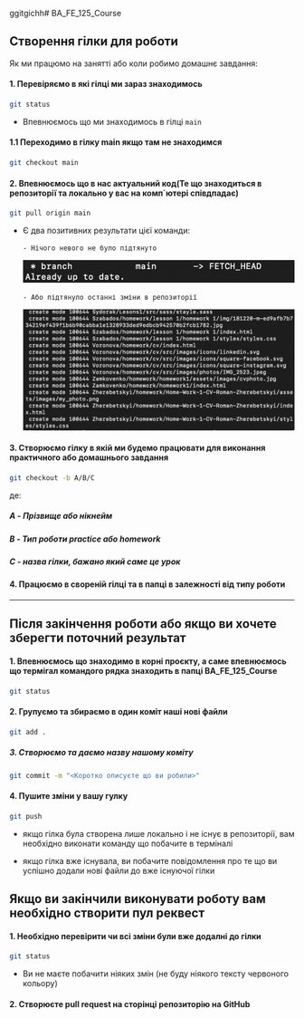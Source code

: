 ggitgichh# BA_FE_125_Course

## Створення гілки для роботи

Як ми працюмо на занятті або коли робимо домашнє завдання:

#### 1. Перевіряємо в які гілці ми зараз знаходимось

```sh
git status
```

- Впевнюємось що ми знаходимось в гілці `main`

#### 1.1 Переходимо в гілку main якщо там не знаходимся

```sh
git checkout main
```

#### 2. Впевнюємось що в нас актуальний код(Те що знаходиться в репозиторії та локально у вас на комп`ютері співдпадає)

```sh
git pull origin main
```

- Є два позитивних результати цієї команди:

      - Нічого невого не було підтянуто

  ![Alt text](<Screenshot 2023-09-14 at 15.49.39.png>)

      - Або підтянуло останні зміни в репозиторії

  ![Alt text](<Screenshot 2023-09-14 at 15.50.04.png>)

#### 3. Створюємо гілку в якій ми будемо працювати для виконання практичного або домашнього завдання

```sh
git checkout -b A/B/C
```

де:

##### A - Прізвище або нікнейм

##### B - Тип роботи practice або homework

##### C - назва гілки, бажано який саме це урок

#### 4. Працюємо в свореній гілці та в папці в залежності від типу роботи

---

## Після закінчення роботи або якщо ви хочете зберегти поточний результат

#### 1. Впевнюємось що знаходимо в корні проєкту, а саме впевнюємось що термігал командого рядка знаходить в папці BA_FE_125_Course

```sh
git status
```

#### 2. Групуємо та збираємо в один коміт наші нові файли

```sh
git add .
```

##### 3. Створюємо та даємо назву нашому коміту

```sh
git commit -m "<Коротко описуєте що ви робили>"
```

#### 4. Пушите зміни у вашу гулку

```sh
git push
```

- якщо гілка була створена лише локально і не існує в репозиторії, вам необхідно виконати команду що побачите в терміналі

- якщо гілка вже існувала, ви побачите повідомлення про те що ви успішно додали нові файли до вже існуючої гілки

## Якщо ви закінчили виконувати роботу вам необхідно створити пул реквест

#### 1. Необхідно перевірити чи всі зміни були вже додалні до гілки

```sh
git status
```

- Ви не маєте побачити ніяких змін (не буду ніякого тексту червоного кольору)

#### 2. Створюєте pull request на сторінці репозиторію на GitHub
